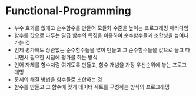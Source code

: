 # Functional-Programming
- 부수 효과를 없애고 순수함수를 만들어 모듈화 수준을 높이는 프로그래밍 패러다임
- 함수를 값으로 다루는 일급 함수의 특징을 이용하여 순수함수들과 조합성을 높여나가는 것
- 언제 평가해도 상관없는 순수함수들을 많이 만들고 그 순수함수들을 값으로 들고 다니면서 필요한 시점에
  평가를 하는 방식
- 언어 자체를 함수처럼 여기도록 만들고, 함수 개념을 가장 우선순위에 놓는 프로그래밍
- 문제의 해결 방법을 함수들로 조합하는 것
- 함수를 만들고 그 함수에 맞게 데이터 세트를 구성하는 방식의 프로그래밍
